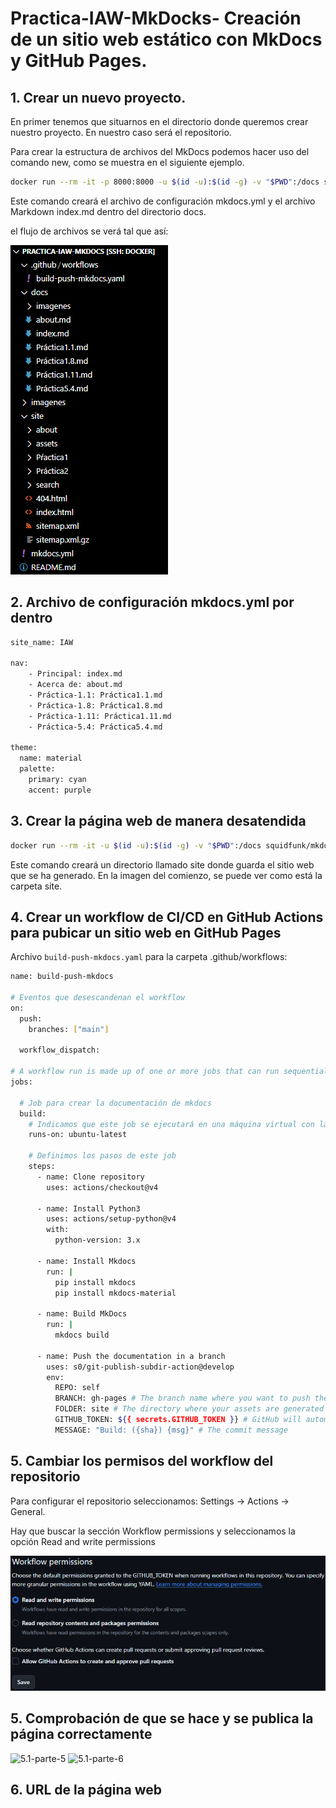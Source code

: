 # Practica-IAW-MkDocks- Creación de un sitio web estático con MkDocs y GitHub Pages.

## 1. Crear un nuevo proyecto.

En primer tenemos que situarnos en el directorio donde queremos crear nuestro proyecto. En nuestro caso será el repositorio.

Para crear la estructura de archivos del MkDocs podemos hacer uso del comando new, como se muestra en el siguiente ejemplo.

```bash
docker run --rm -it -p 8000:8000 -u $(id -u):$(id -g) -v "$PWD":/docs squidfunk/mkdocs-material new .
```

Este comando creará el archivo de configuración mkdocs.yml y el archivo Markdown index.md dentro del directorio docs.

el flujo de archivos se verá tal que así:

![5.4-parte-1](imagenes/directorio-MkDocs.png)

## 2. Archivo de configuración mkdocs.yml por dentro

```bash
site_name: IAW

nav:
    - Principal: index.md
    - Acerca de: about.md
    - Práctica-1.1: Práctica1.1.md
    - Práctica-1.8: Práctica1.8.md
    - Práctica-1.11: Práctica1.11.md 
    - Práctica-5.4: Práctica5.4.md

theme: 
  name: material
  palette:
    primary: cyan
    accent: purple
```

## 3. Crear la  página web de manera desatendida

```bash
docker run --rm -it -u $(id -u):$(id -g) -v "$PWD":/docs squidfunk/mkdocs-material build
```

Este comando creará un directorio llamado site donde guarda el sitio web que se ha generado. En la imagen del comienzo, se puede ver como está la carpeta site.

## 4. Crear un workflow de CI/CD en GitHub Actions para pubicar un sitio web en GitHub Pages

Archivo `build-push-mkdocs.yaml` para la carpeta .github/workflows:

```bash
name: build-push-mkdocs

# Eventos que desescandenan el workflow
on:
  push:
    branches: ["main"]

  workflow_dispatch:

# A workflow run is made up of one or more jobs that can run sequentially or in parallel
jobs:

  # Job para crear la documentación de mkdocs
  build:
    # Indicamos que este job se ejecutará en una máquina virtual con la última versión de ubuntu
    runs-on: ubuntu-latest
    
    # Definimos los pasos de este job
    steps:
      - name: Clone repository
        uses: actions/checkout@v4

      - name: Install Python3
        uses: actions/setup-python@v4
        with:
          python-version: 3.x

      - name: Install Mkdocs
        run: |
          pip install mkdocs
          pip install mkdocs-material 

      - name: Build MkDocs
        run: |
          mkdocs build

      - name: Push the documentation in a branch
        uses: s0/git-publish-subdir-action@develop
        env:
          REPO: self
          BRANCH: gh-pages # The branch name where you want to push the assets
          FOLDER: site # The directory where your assets are generated
          GITHUB_TOKEN: ${{ secrets.GITHUB_TOKEN }} # GitHub will automatically add this - you don't need to bother getting a token
          MESSAGE: "Build: ({sha}) {msg}" # The commit message
```

## 5. Cambiar los permisos del workflow del repositorio

Para configurar el repositorio seleccionamos: Settings -> Actions -> General.

Hay que buscar la sección Workflow permissions y seleccionamos la opción Read and write permissions

![5.1-parte-5](imagenes/workflow-permisos.png)

## 5. Comprobación de que se hace y se publica la página correctamente

![5.1-parte-5](imagenes)
![5.1-parte-6](imagenes)

## 6. URL de la página web

